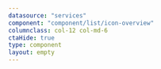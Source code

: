 ```yaml
---
datasource: "services"
component: "component/list/icon-overview"
columnclass: col-12 col-md-6
ctaHide: true
type: component
layout: empty
---
```

